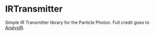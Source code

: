 IRTransmitter
========

Simple IR Transmitter library for the Particle Photon. Full credit goes to [AnalysIR](http://www.analysir.com/blog/2015/06/10/simple-infrared-pwm-on-arduino-part-2-raw-ir-signals/).
